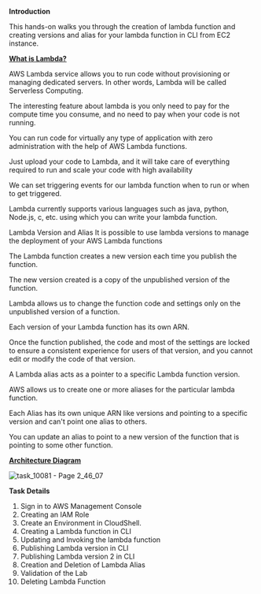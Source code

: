 **Introduction**

This hands-on walks you through the creation of lambda function and creating versions and alias for your lambda function in CLI from EC2 instance.

**<u>What is Lambda?</u>**

AWS Lambda service allows you to run code without provisioning or managing dedicated servers. In other words, Lambda will be called Serverless Computing.

The interesting feature about lambda is you only need to pay for the compute time you consume, and no need to pay when your code is not running.

You can run code for virtually any type of application with zero administration with the help of AWS Lambda functions.

Just upload your code to Lambda, and it will take care of everything required to run and scale your code with high availability

We can set triggering events for our lambda function when to run or when to get triggered.

Lambda currently supports various languages such as java, python, Node.js, c, etc. using which you can write your lambda function.

Lambda Version and Alias
It is possible to use lambda versions to manage the deployment of your AWS Lambda functions

The Lambda function creates a new version each time you publish the function.

The new version created is a copy of the unpublished version of the function.

Lambda allows us to change the function code and settings only on the unpublished version of a function.

Each version of your Lambda function has its own ARN.

Once the function published, the code and most of the settings are locked to ensure a consistent experience for users of that version, and you cannot edit or modify the code of that version.

A Lambda alias acts as a pointer to a specific Lambda function version.

AWS allows us to create one or more aliases for the particular lambda function.

Each Alias has its own unique ARN like versions and pointing to a specific version and can't point one alias to others.

You can update an alias to point to a new version of the function that is pointing to some other function.    


<u>**Architecture Diagram**</u>

![task_10081 - Page 2_46_07](https://github.com/user-attachments/assets/ce06d9c1-99fc-4fec-8243-815fe1ea42a5)


**Task Details**

1. Sign in to AWS Management Console
2. Creating an IAM Role
3. Create an Environment in CloudShell.
4. Creating a Lambda function in CLI
5. Updating and Invoking the lambda function
6. Publishing Lambda version in CLI
7. Publishing Lambda version 2 in CLI
8. Creation and Deletion of Lambda Alias
9. Validation of the Lab
10. Deleting Lambda Function
